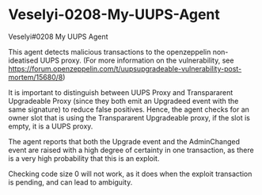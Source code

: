 # Veselyi-0208-My-UUPS-Agent
Veselyi#0208 My UUPS Agent

This agent detects malicious transactions to the openzeppelin non-ideatised UUPS proxy. (For more information on the vulnerability, see https://forum.openzeppelin.com/t/uupsupgradeable-vulnerability-post-mortem/15680/8)

It is important to distinguish between UUPS Proxy and Transpararent Upgradeable Proxy (since they both emit an Upgradeed event with the same signature) to reduce false positives. Hence, the agent checks for an owner slot that is using the Transpararent Upgradeable proxy, if the slot is empty, it is a UUPS proxy.

The agent reports that both the Upgrade event and the AdminChanged event are raised with a high degree of certainty in one transaction, as there is a very high probability that this is an exploit.

Checking code size 0 will not work, as it does when the exploit transaction is pending, and can lead to ambiguity.
